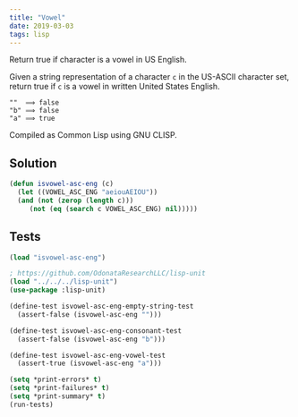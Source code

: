 ```yaml
---
title: "Vowel"
date: 2019-03-03
tags: lisp
---
```


Return true if character is a vowel in US English.

Given a string representation of a character `c` in the US-ASCII
character set, return true if `c` is a vowel in written United
States English.

```
""  ⟹ false
"b" ⟹ false
"a" ⟹ true
```

Compiled as Common Lisp using GNU CLISP.


## Solution

```lisp
(defun isvowel-asc-eng (c)
  (let ((VOWEL_ASC_ENG "aeiouAEIOU"))
  (and (not (zerop (length c)))
     (not (eq (search c VOWEL_ASC_ENG) nil)))))
```


## Tests

```lisp
(load "isvowel-asc-eng")

; https://github.com/OdonataResearchLLC/lisp-unit
(load "../../../lisp-unit")
(use-package :lisp-unit)

(define-test isvowel-asc-eng-empty-string-test
  (assert-false (isvowel-asc-eng "")))

(define-test isvowel-asc-eng-consonant-test
  (assert-false (isvowel-asc-eng "b")))

(define-test isvowel-asc-eng-vowel-test
  (assert-true (isvowel-asc-eng "a")))

(setq *print-errors* t)
(setq *print-failures* t)
(setq *print-summary* t)
(run-tests)
```

